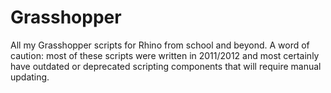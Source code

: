 # Grasshopper
All my Grasshopper scripts for Rhino from school and beyond.
A word of caution: most of these scripts were written in 2011/2012 and most certainly have
outdated or deprecated scripting components that will require manual updating.
